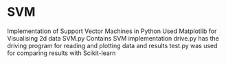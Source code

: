 # SVM
Implementation of Support Vector Machines in Python
Used Matplotlib for Visualising 2d data
SVM.py Contains SVM implementation
drive.py has the driving program for reading and plotting data and results
test.py was used for comparing results with Scikit-learn
